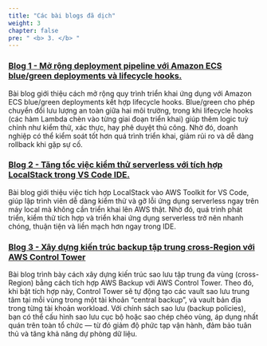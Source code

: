 ```yaml
---
title: "Các bài blogs đã dịch"
weight: 3
chapter: false
pre: " <b> 3. </b> "
---
```


### [Blog 1 - Mở rộng deployment pipeline với Amazon ECS blue/green deployments và lifecycle hooks.](3.1-Blog1/)

Bài blog giới thiệu cách mở rộng quy trình triển khai ứng dụng với Amazon ECS blue/green deployments kết hợp lifecycle hooks. Blue/green cho phép chuyển đổi lưu lượng an toàn giữa hai môi trường, trong khi lifecycle hooks (các hàm Lambda chèn vào từng giai đoạn triển khai) giúp thêm logic tuỳ chỉnh như kiểm thử, xác thực, hay phê duyệt thủ công. Nhờ đó, doanh nghiệp có thể kiểm soát tốt hơn quá trình triển khai, giảm rủi ro và dễ dàng rollback khi gặp sự cố.

### [Blog 2 - Tăng tốc việc kiểm thử serverless với tích hợp LocalStack trong VS Code IDE.](3.2-Blog2/)

Bài blog giới thiệu việc tích hợp LocalStack vào AWS Toolkit for VS Code, giúp lập trình viên dễ dàng kiểm thử và gỡ lỗi ứng dụng serverless ngay trên máy local mà không cần triển khai lên AWS thật. Nhờ đó, quá trình phát triển, kiểm thử tích hợp và triển khai ứng dụng serverless trở nên nhanh chóng, thuận tiện và liền mạch hơn ngay trong IDE.

### [Blog 3 - Xây dựng kiến trúc backup tập trung cross-Region với AWS Control Tower](3.3-Blog3/)

Bài blog trình bày cách xây dựng kiến trúc sao lưu tập trung đa vùng (cross-Region) bằng cách tích hợp AWS Backup với AWS Control Tower. Theo đó, khi bật tích hợp này, Control Tower sẽ tự động tạo các vault sao lưu trung tâm tại mỗi vùng trong một tài khoản “central backup”, và vault bản địa trong từng tài khoản workload. Với chính sách sao lưu (backup policies), bạn có thể cấu hình sao lưu cục bộ hoặc sao chép chéo vùng, áp dụng nhất quán trên toàn tổ chức — từ đó giảm độ phức tạp vận hành, đảm bảo tuân thủ và tăng khả năng dự phòng dữ liệu.
